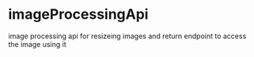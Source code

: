 # imageProcessingApi
image processing api for resizeing images and return endpoint to access the image using it
